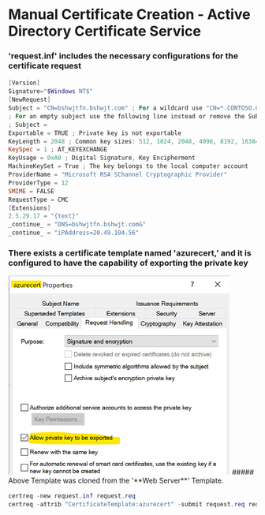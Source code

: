 # Manual Certificate Creation - Active Directory Certificate Service

### 'request.inf' includes the necessary configurations for the certificate request
```powershell
[Version]
Signature="$Windows NT$"
[NewRequest]
Subject = "CN=bshwjtfn.bshwjt.com" ; For a wildcard use "CN=*.CONTOSO.COM" for example
; For an empty subject use the following line instead or remove the Subject line entierely
; Subject =
Exportable = TRUE ; Private key is not exportable
KeyLength = 2048 ; Common key sizes: 512, 1024, 2048, 4096, 8192, 16384
KeySpec = 1 ; AT_KEYEXCHANGE
KeyUsage = 0xA0 ; Digital Signature, Key Encipherment
MachineKeySet = True ; The key belongs to the local computer account
ProviderName = "Microsoft RSA SChannel Cryptographic Provider"
ProviderType = 12
SMIME = FALSE
RequestType = CMC
[Extensions]
2.5.29.17 = "{text}"
_continue_ = "DNS=bshwjtfn.bshwjt.com&"
_continue_ = "iPAddress=20.49.104.56"
```
### There exists a certificate template named 'azurecert,' and it is configured to have the capability of exporting the private key
<img width="450" src="https://github.com/21bshwjt/CertificateCreation/blob/main/screenshots/tmpl.png?raw=true">
##### Above Template was cloned from the '**Web Server**' Template.
                     
```powershell
certreq -new request.inf request.req
certreq -attrib "CertificateTemplate:azurecert" -submit request.req request.cer
```
